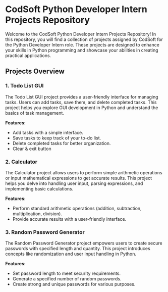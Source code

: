 # CodSoft Python Developer Intern Projects Repository
Welcome to the CodSoft Python Developer Intern Projects Repository! In this repository, you will find a collection of projects assigned by CodSoft for the Python Developer Intern role. These projects are designed to enhance your skills in Python programming and showcase your abilities in creating practical applications.

## Projects Overview

### 1. Todo List GUI
The Todo List GUI project provides a user-friendly interface for managing tasks. Users can add tasks, save them, and delete completed tasks. This project helps you explore GUI development in Python and understand the basics of task management.

**Features:**
- Add tasks with a simple interface.
- Save tasks to keep track of your to-do list.
- Delete completed tasks for better organization.
- Clear & exit button

### 2. Calculator
The Calculator project allows users to perform simple arithmetic operations or input mathematical expressions to get accurate results. This project helps you delve into handling user input, parsing expressions, and implementing basic calculations.

**Features:**
- Perform standard arithmetic operations (addition, subtraction, multiplication, division).
- Provide accurate results with a user-friendly interface.

### 3. Random Password Generator
The Random Password Generator project empowers users to create secure passwords with specified length and quantity. 
This project introduces concepts like randomization and user input handling in Python.

**Features:**
- Set password length to meet security requirements.
- Generate a specified number of random passwords.
- Create strong and unique passwords for various purposes.
